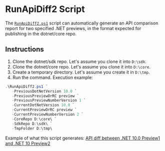 # RunApiDiff2 Script

The [`RunApiDiff2.ps1`](./RunApiDiff2.ps1) script can automatically generate an API comparison report for two specified .NET previews, in the format expected for publishing in the dotnet/core repo.

## Instructions

1. Clone the dotnet/sdk repo. Let's assume you clone it into `D:\sdk`.
2. Clone the dotnet/core repo. Let's assume you clone it into `D:\core`.
3. Create a temporary directory. Let's assume you create it in `D:\tmp`.
4. Run the command. Execution example:

```powershell
.\RunApiDiff2.ps1 `
   -PreviousDotNetVersion 10.0 `
   -PreviousPreviewOrRC preview `
   -PreviousPreviewNumberVersion 1 `
   -CurrentDotNetVersion 10.0 `
   -CurrentPreviewOrRC preview `
   -CurrentPreviewNumberVersion 2 `
   -CoreRepo D:\core\ `
   -SdkRepo D:\sdk\ `
   -TmpFolder D:\tmp\
```

Example of what this script generates: [API diff between .NET 10.0 Preview1 and .NET 10 Preview2](https://github.com/dotnet/core/pull/9771)
